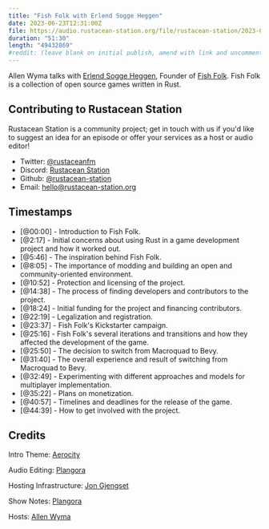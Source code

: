```yaml
---
title: "Fish Folk with Erlend Sogge Heggen"
date: 2023-06-23T12:31:00Z
file: https://audio.rustacean-station.org/file/rustacean-station/2023-06-23-erlend-sogge-heggen.mp3
duration: "51:30"
length: "49432869"
#reddit: (leave blank on initial publish, amend with link and uncomment this line after Reddit thread has been posted)
---
```


Allen Wyma talks with [Erlend Sogge Heggen](https://twitter.com/erlend_sh), Founder of [Fish Folk](https://fishfolk.org/). Fish Folk is a collection of open source games written in Rust.

## Contributing to Rustacean Station

Rustacean Station is a community project; get in touch with us if you'd like to suggest an idea for an episode or offer your services as a host or audio editor!

- Twitter: [@rustaceanfm](https://twitter.com/rustaceanfm)
- Discord: [Rustacean Station](https://discord.gg/cHc3Gyc)
- Github: [@rustacean-station](https://github.com/rustacean-station/)
- Email: [hello@rustacean-station.org](mailto:hello@rustacean-station.org)

## Timestamps

- [@00:00] - Introduction to Fish Folk.
- [@2:17] - Initial concerns about using Rust in a game development project and how it worked out.
- [@5:46] - The inspiration behind Fish Folk.
- [@8:05] - The importance of modding and building an open and community-oriented environment.
- [@10:52] - Protection and licensing of the project.
- [@14:38] - The process of finding developers and contributors to the project.
- [@18:24] - Initial funding for the project and financing contributors.
- [@22:19] - Legalization and registration.
- [@23:37] - Fish Folk's Kickstarter campaign.
- [@25:16] - Fish Folk's several iterations and transitions and how they affected the development of the game.
- [@25:50] - The decision to switch from Macroquad to Bevy.
- [@31:40] - The overall experience and result of switching from Macroquad to Bevy.
- [@32:49] - Experimenting with different approaches and models for multiplayer implementation.
- [@35:22] - Plans on monetization.
- [@40:57] - Timelines and deadlines for the release of the game.
- [@44:39] - How to get involved with the project.

## Credits

Intro Theme: [Aerocity](https://twitter.com/AerocityMusic)

Audio Editing: [Plangora](https://twitter.com/plangora)

Hosting Infrastructure: [Jon Gjengset](https://twitter.com/jonhoo/)

Show Notes: [Plangora](https://twitter.com/plangora)

Hosts: [Allen Wyma](https://twitter.com/allenwyma)
